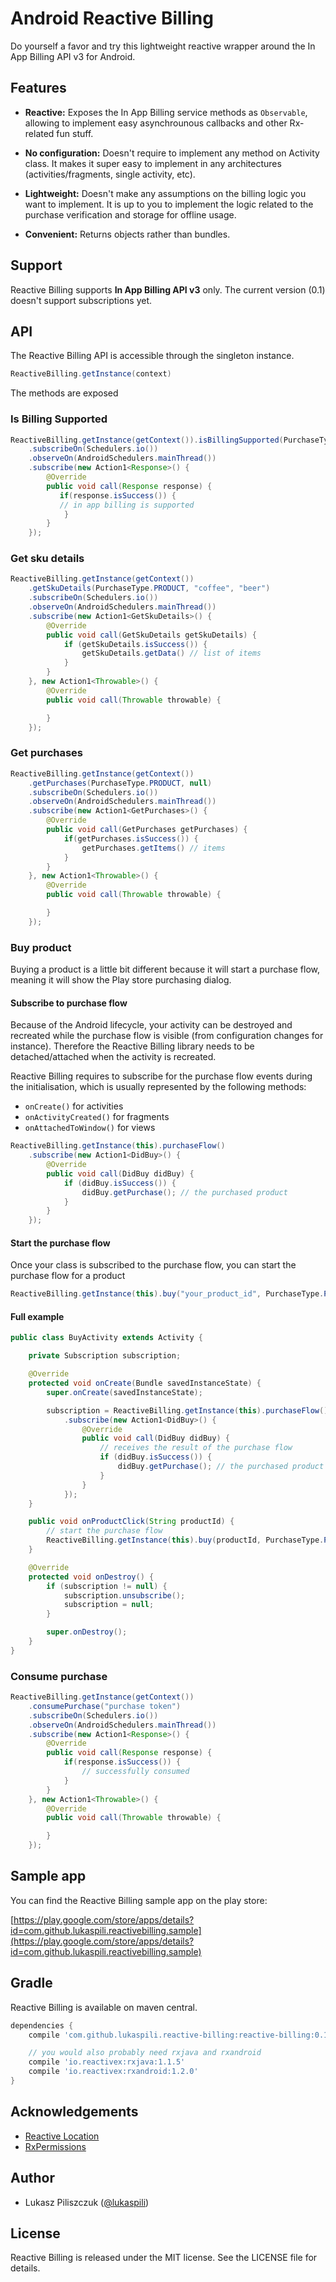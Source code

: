 # Android Reactive Billing

Do yourself a favor and try this lightweight reactive wrapper around the In App Billing API v3 for Android.


## Features

* **Reactive:** Exposes the In App Billing service methods as `Observable`, allowing to implement easy asynchrounous callbacks and other Rx-related fun stuff.

* **No configuration:** Doesn't require to implement any method on Activity class. It makes it super easy to implement in any architectures (activities/fragments, single activity, etc).

* **Lightweight:** Doesn't make any assumptions on the billing logic you want to implement. It is up to you to implement the logic related to the purchase verification and storage for offline usage.

* **Convenient:** Returns objects rather than bundles.


## Support

Reactive Billing supports **In App Billing API v3** only.
The current version (0.1) doesn't support subscriptions yet.


## API

The Reactive Billing API is accessible through the singleton instance.

```java
ReactiveBilling.getInstance(context)
```

The methods are exposed

### Is Billing Supported

```java
ReactiveBilling.getInstance(getContext()).isBillingSupported(PurchaseType.PRODUCT)
	.subscribeOn(Schedulers.io())
	.observeOn(AndroidSchedulers.mainThread())
	.subscribe(new Action1<Response>() {
		@Override
		public void call(Response response) {
		   if(response.isSuccess()) {
		   // in app billing is supported
			}
		}
	});
```


###  Get sku details

```java
ReactiveBilling.getInstance(getContext())
	.getSkuDetails(PurchaseType.PRODUCT, "coffee", "beer")
	.subscribeOn(Schedulers.io())
	.observeOn(AndroidSchedulers.mainThread())
	.subscribe(new Action1<GetSkuDetails>() {
	    @Override
	    public void call(GetSkuDetails getSkuDetails) {
			if (getSkuDetails.isSuccess()) {
	            getSkuDetails.getData() // list of items
	        }
	    }
	}, new Action1<Throwable>() {
	    @Override
	    public void call(Throwable throwable) {

	    }
	});
```


### Get purchases

```java
ReactiveBilling.getInstance(getContext())
	.getPurchases(PurchaseType.PRODUCT, null)
	.subscribeOn(Schedulers.io())
	.observeOn(AndroidSchedulers.mainThread())
	.subscribe(new Action1<GetPurchases>() {
	    @Override
	    public void call(GetPurchases getPurchases) {
	        if(getPurchases.isSuccess()) {
		        getPurchases.getItems() // items
		    }
	    }
	}, new Action1<Throwable>() {
	    @Override
	    public void call(Throwable throwable) {

	    }
	});
```


### Buy product

Buying a product is a little bit different because it will start a purchase flow, meaning it will show the Play store purchasing dialog.

#### Subscribe to purchase flow

Because of the Android lifecycle, your activity can be destroyed and recreated while the purchase flow is visible (from configuration changes for instance). Therefore the Reactive Billing library needs to be detached/attached when the activity is recreated.

Reactive Billing requires to subscribe for the purchase flow events during the initialisation, which is usually represented by the following methods:

* `onCreate()` for activities
* `onActivityCreated()` for fragments
* `onAttachedToWindow()` for views

```java
ReactiveBilling.getInstance(this).purchaseFlow()
    .subscribe(new Action1<DidBuy>() {
        @Override
        public void call(DidBuy didBuy) {
            if (didBuy.isSuccess()) {
                didBuy.getPurchase(); // the purchased product
            }
        }
    });
```

#### Start the purchase flow

Once your class is subscribed to the purchase flow, you can start the purchase flow for a product


```java
ReactiveBilling.getInstance(this).buy("your_product_id", PurchaseType.PRODUCT, "your dev payload");
```


#### Full example

```java
public class BuyActivity extends Activity {

    private Subscription subscription;

    @Override
    protected void onCreate(Bundle savedInstanceState) {
        super.onCreate(savedInstanceState);

        subscription = ReactiveBilling.getInstance(this).purchaseFlow()
            .subscribe(new Action1<DidBuy>() {
                @Override
                public void call(DidBuy didBuy) {
                    // receives the result of the purchase flow
                    if (didBuy.isSuccess()) {
                        didBuy.getPurchase(); // the purchased product
                    }
                }
            });
    }

    public void onProductClick(String productId) {
        // start the purchase flow
        ReactiveBilling.getInstance(this).buy(productId, PurchaseType.PRODUCT, "your dev payload");
    }

    @Override
    protected void onDestroy() {
        if (subscription != null) {
            subscription.unsubscribe();
            subscription = null;
        }

        super.onDestroy();
    }
}
```


### Consume purchase

```java
ReactiveBilling.getInstance(getContext())
    .consumePurchase("purchase token")
    .subscribeOn(Schedulers.io())
    .observeOn(AndroidSchedulers.mainThread())
    .subscribe(new Action1<Response>() {
        @Override
        public void call(Response response) {
            if(response.isSuccess()) {
	            // successfully consumed
	        }
        }
    }, new Action1<Throwable>() {
        @Override
        public void call(Throwable throwable) {

        }
    });
```


## Sample app

You can find the Reactive Billing sample app on the play store:

[https://play.google.com/store/apps/details?id=com.github.lukaspili.reactivebilling.sample](https://play.google.com/store/apps/details?id=com.github.lukaspili.reactivebilling.sample)


## Gradle

Reactive Billing is available on maven central.

```groovy
dependencies {
	compile 'com.github.lukaspili.reactive-billing:reactive-billing:0.1'

	// you would also probably need rxjava and rxandroid
	compile 'io.reactivex:rxjava:1.1.5'
	compile 'io.reactivex:rxandroid:1.2.0'
}
```


## Acknowledgements

* [Reactive Location](https://github.com/mcharmas/Android-ReactiveLocation)
* [RxPermissions](https://github.com/tbruyelle/RxPermissions)


## Author

* Lukasz Piliszczuk ([@lukaspili](https://twitter.com/lukaspili))


## License

Reactive Billing is released under the MIT license. See the LICENSE file for details.
